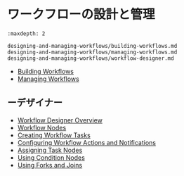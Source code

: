 # ワークフローの設計と管理
```{toctree}
:maxdepth: 2

designing-and-managing-workflows/building-workflows.md
designing-and-managing-workflows/managing-workflows.md
designing-and-managing-workflows/workflow-designer.md
```

- [Building Workflows](./designing-and-managing-workflows/building-workflows.md)
- [Managing Workflows](./designing-and-managing-workflows/managing-workflows.md)

## ーデザイナー

- [Workflow Designer Overview](./designing-and-managing-workflows/workflow-designer/workflow-designer-overview.md)
- [Workflow Nodes](./designing-and-managing-workflows/workflow-designer/workflow-nodes.md)
- [Creating Workflow Tasks](./designing-and-managing-workflows/workflow-designer/creating-workflow-tasks.md)
- [Configuring Workflow Actions and Notifications](./designing-and-managing-workflows/workflow-designer/configuring-workflow-actions-and-notifications.md)
- [Assigning Task Nodes](./designing-and-managing-workflows/workflow-designer/assigning-task-nodes.md)
- [Using Condition Nodes](./designing-and-managing-workflows/workflow-designer/using-condition-nodes.md)
- [Using Forks and Joins](./designing-and-managing-workflows/workflow-designer/using-forks-and-joins.md)
